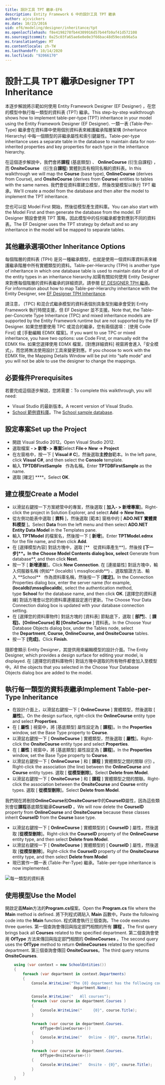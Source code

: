 ```yaml
---
title: 設計工具 TPT 繼承-EF6
description: Entity Framework 6 中的設計工具 TPT 繼承
author: ajcvickers
ms.date: 10/23/2016
uid: ef6/modeling/designer/inheritance/tpt
ms.openlocfilehash: f8e4198278fb44309916d57b44fb9af41d572108
ms.sourcegitcommit: 0a25c03fa65ae6e0e0e3f66bac48d59eceb96a5a
ms.translationtype: MT
ms.contentlocale: zh-TW
ms.lasthandoff: 10/14/2020
ms.locfileid: "92066170"
---
```

# <a name="designer-tpt-inheritance"></a><span data-ttu-id="e6543-103">設計工具 TPT 繼承</span><span class="sxs-lookup"><span data-stu-id="e6543-103">Designer TPT Inheritance</span></span>
<span data-ttu-id="e6543-104">本逐步解說將示範如何使用 Entity Framework Designer (EF Designer) ，在您的模型中執行每一類型的資料表 (TPT) 繼承。</span><span class="sxs-lookup"><span data-stu-id="e6543-104">This step-by-step walkthrough shows how to implement table-per-type (TPT) inheritance in your model using the Entity Framework Designer (EF Designer).</span></span> <span data-ttu-id="e6543-105">一類一表 (Table-Per-Type) 繼承會在資料庫中使用個別資料表來維護繼承階層架構 (Inheritance Hierarchy) 中每一個類型的非繼承屬性和索引鍵屬性。</span><span class="sxs-lookup"><span data-stu-id="e6543-105">Table-per-type inheritance uses a separate table in the database to maintain data for non-inherited properties and key properties for each type in the inheritance hierarchy.</span></span>

<span data-ttu-id="e6543-106">在這個逐步解說中，我們會將**課程** (基底類型) 、 **OnlineCourse** (衍生自課程) ，而 **OnsiteCourse**   (衍生自**課程**) 實體到具有相同名稱的資料表。</span><span class="sxs-lookup"><span data-stu-id="e6543-106">In this walkthrough we will map the **Course** (base type), **OnlineCourse** (derives from Course), and **OnsiteCourse** (derives from **Course**) entities to tables with the same names.</span></span> <span data-ttu-id="e6543-107">我們會從資料庫建立模型，然後改變模型以執行 TPT 繼承。</span><span class="sxs-lookup"><span data-stu-id="e6543-107">We'll create a model from the database and then alter the model to implement the TPT inheritance.</span></span>

<span data-ttu-id="e6543-108">您也可以從 Model First 開始，然後從模型產生資料庫。</span><span class="sxs-lookup"><span data-stu-id="e6543-108">You can also start with the Model First and then generate the database from the model.</span></span> <span data-ttu-id="e6543-109">EF Designer 預設會使用 TPT 策略，因此模型中的任何繼承都會對應到不同的資料表。</span><span class="sxs-lookup"><span data-stu-id="e6543-109">The EF Designer uses the TPT strategy by default and so any inheritance in the model will be mapped to separate tables.</span></span>

## <a name="other-inheritance-options"></a><span data-ttu-id="e6543-110">其他繼承選項</span><span class="sxs-lookup"><span data-stu-id="e6543-110">Other Inheritance Options</span></span>

<span data-ttu-id="e6543-111">每個階層的資料表 (TPH) 是另一種繼承類型，也就是使用一個資料庫資料表來維護繼承階層中所有實體類型的資料。</span><span class="sxs-lookup"><span data-stu-id="e6543-111">Table-per-Hierarchy (TPH) is another type of inheritance in which one database table is used to maintain data for all of the entity types in an inheritance hierarchy.</span></span><span data-ttu-id="e6543-112">如需有關如何使用 Entity Designer 來對應每個階層的資料表繼承的詳細資訊，請參閱 [EF DESIGNER TPH 繼承](xref:ef6/modeling/designer/inheritance/tph)。</span><span class="sxs-lookup"><span data-stu-id="e6543-112">  For information about how to map Table-per-Hierarchy inheritance with the Entity Designer, see [EF Designer TPH Inheritance](xref:ef6/modeling/designer/inheritance/tph).</span></span> 

<span data-ttu-id="e6543-113">請注意， (TPC) 和混合式繼承模型的資料表個別具象型別繼承會受到 Entity Framework 執行時間支援，但 EF Designer 並不支援。</span><span class="sxs-lookup"><span data-stu-id="e6543-113">Note that, the Table-per-Concrete Type Inheritance (TPC) and mixed inheritance models are supported by the Entity Framework runtime but are not supported by the EF Designer.</span></span> <span data-ttu-id="e6543-114">如果您想要使用 TPC 或混合的繼承，您有兩個選項： [使用 Code First] 或 [手動編輯 EDMX 檔案]。</span><span class="sxs-lookup"><span data-stu-id="e6543-114">If you want to use TPC or mixed inheritance, you have two options: use Code First, or manually edit the EDMX file.</span></span> <span data-ttu-id="e6543-115">如果您選擇使用 EDMX 檔案，[對應詳細資料] 視窗將會進入「安全模式」，而您將無法使用設計工具來變更對應。</span><span class="sxs-lookup"><span data-stu-id="e6543-115">If you choose to work with the EDMX file, the Mapping Details Window will be put into “safe mode” and you will not be able to use the designer to change the mappings.</span></span>

## <a name="prerequisites"></a><span data-ttu-id="e6543-116">必要條件</span><span class="sxs-lookup"><span data-stu-id="e6543-116">Prerequisites</span></span>

<span data-ttu-id="e6543-117">若要完成這個逐步解說，您將需要：</span><span class="sxs-lookup"><span data-stu-id="e6543-117">To complete this walkthrough, you will need:</span></span>

- <span data-ttu-id="e6543-118">Visual Studio 的最新版本。</span><span class="sxs-lookup"><span data-stu-id="e6543-118">A recent version of Visual Studio.</span></span>
- <span data-ttu-id="e6543-119">[School 範例資料庫](xref:ef6/resources/school-database)。</span><span class="sxs-lookup"><span data-stu-id="e6543-119">The [School sample database](xref:ef6/resources/school-database).</span></span>

## <a name="set-up-the-project"></a><span data-ttu-id="e6543-120">設定專案</span><span class="sxs-lookup"><span data-stu-id="e6543-120">Set up the Project</span></span>

-   <span data-ttu-id="e6543-121">開啟 Visual Studio 2012。</span><span class="sxs-lookup"><span data-stu-id="e6543-121">Open Visual Studio 2012.</span></span>
-   <span data-ttu-id="e6543-122">選取檔案 **- &gt; 新增- &gt; 專案**</span><span class="sxs-lookup"><span data-stu-id="e6543-122">Select **File-&gt; New -&gt; Project**</span></span>
-   <span data-ttu-id="e6543-123">在左窗格中，按一下 [ **Visual \# C**]，然後選取**主控台**範本。</span><span class="sxs-lookup"><span data-stu-id="e6543-123">In the left pane, click **Visual C\#**, and then select the **Console** template.</span></span>
-   <span data-ttu-id="e6543-124">輸入 **TPTDBFirstSample**   作為名稱。</span><span class="sxs-lookup"><span data-stu-id="e6543-124">Enter **TPTDBFirstSample** as the name.</span></span>
-   <span data-ttu-id="e6543-125">選取 [確定] \*\*\*\*。</span><span class="sxs-lookup"><span data-stu-id="e6543-125">Select **OK**.</span></span>

## <a name="create-a-model"></a><span data-ttu-id="e6543-126">建立模型</span><span class="sxs-lookup"><span data-stu-id="e6543-126">Create a Model</span></span>

-   <span data-ttu-id="e6543-127">以滑鼠右鍵按一下方案總管中的專案，然後選取 [ **加入- &gt; 新增專案**]。</span><span class="sxs-lookup"><span data-stu-id="e6543-127">Right-click the project in Solution Explorer, and select **Add -&gt; New Item**.</span></span>
-   <span data-ttu-id="e6543-128">從左側功能表中選取 [ **資料** ]，然後選取 [範本] 窗格中的 [ **ADO.NET 實體資料模型** ]。</span><span class="sxs-lookup"><span data-stu-id="e6543-128">Select **Data** from the left menu and then select **ADO.NET Entity Data Model** in the Templates pane.</span></span>
-   <span data-ttu-id="e6543-129">輸入 **TPTModel** 的檔案名，然後按一下 [ **新增**]。</span><span class="sxs-lookup"><span data-stu-id="e6543-129">Enter **TPTModel.edmx** for the file name, and then click **Add**.</span></span>
-   <span data-ttu-id="e6543-130">在 [選擇模型內容] 對話方塊中，選取 [\*\*   從資料庫產生**]，然後按 **[下一步]\*\*。</span><span class="sxs-lookup"><span data-stu-id="e6543-130">In the Choose Model Contents dialog box, select** Generate from database**, and then click **Next**.</span></span>
-   <span data-ttu-id="e6543-131">按一下 [ **新增連接**]。</span><span class="sxs-lookup"><span data-stu-id="e6543-131">Click **New Connection**.</span></span>
    <span data-ttu-id="e6543-132">在 [連接屬性] 對話方塊中，輸入伺服器名稱 (例如\*\* (localdb) \\ mssqllocaldb**) 、選取驗證方法、輸入 **School\*\*   作為資料庫名稱，然後按一下 **[確定]**。</span><span class="sxs-lookup"><span data-stu-id="e6543-132">In the Connection Properties dialog box, enter the server name (for example, **(localdb)\\mssqllocaldb**), select the authentication method, type **School** for the database name, and then click **OK**.</span></span>
    <span data-ttu-id="e6543-133">[選擇您的資料連線] 對話方塊會以您的資料庫連接設定進行更新。</span><span class="sxs-lookup"><span data-stu-id="e6543-133">The Choose Your Data Connection dialog box is updated with your database connection setting.</span></span>
-   <span data-ttu-id="e6543-134">在 [選擇您的資料庫物件] 對話方塊的 [資料表] 節點底下，選取 [ **部門**]、[ **課程]、[OnlineCourse] 和 [OnsiteCourse** ] 資料表。</span><span class="sxs-lookup"><span data-stu-id="e6543-134">In the Choose Your Database Objects dialog box, under the Tables node, select the **Department**, **Course, OnlineCourse, and OnsiteCourse** tables.</span></span>
-   <span data-ttu-id="e6543-135">按一下 **[完成]**。</span><span class="sxs-lookup"><span data-stu-id="e6543-135">Click **Finish**.</span></span>

<span data-ttu-id="e6543-136">隨即會顯示 Entity Designer，其提供用來編輯模型的設計介面。</span><span class="sxs-lookup"><span data-stu-id="e6543-136">The Entity Designer, which provides a design surface for editing your model, is displayed.</span></span> <span data-ttu-id="e6543-137">在 [選擇您的資料庫物件] 對話方塊中選取的所有物件都會加入至模型中。</span><span class="sxs-lookup"><span data-stu-id="e6543-137">All the objects that you selected in the Choose Your Database Objects dialog box are added to the model.</span></span>

## <a name="implement-table-per-type-inheritance"></a><span data-ttu-id="e6543-138">執行每一類型的資料表繼承</span><span class="sxs-lookup"><span data-stu-id="e6543-138">Implement Table-per-Type Inheritance</span></span>

-   <span data-ttu-id="e6543-139">在設計介面上，以滑鼠右鍵按一下 [ **OnlineCourse** ] 實體類型，然後選取 [ **屬性**]。</span><span class="sxs-lookup"><span data-stu-id="e6543-139">On the design surface, right-click the **OnlineCourse** entity type and select **Properties**.</span></span>
-   <span data-ttu-id="e6543-140">在 [ **屬性** ] 視窗中，將 [基底類型] 屬性設定為 [ **課程**]。</span><span class="sxs-lookup"><span data-stu-id="e6543-140">In the **Properties** window, set the Base Type property to **Course**.</span></span>
-   <span data-ttu-id="e6543-141">以滑鼠右鍵按一下 [ **OnsiteCourse** ] 實體類型，然後選取 [ **屬性**]。</span><span class="sxs-lookup"><span data-stu-id="e6543-141">Right-click the **OnsiteCourse** entity type and select **Properties**.</span></span>
-   <span data-ttu-id="e6543-142">在 [ **屬性** ] 視窗中，將 [基底類型] 屬性設定為 [ **課程**]。</span><span class="sxs-lookup"><span data-stu-id="e6543-142">In the **Properties** window, set the Base Type property to **Course**.</span></span>
-   <span data-ttu-id="e6543-143">以滑鼠右鍵按一下 [ **OnlineCourse** ] 和 [ **課程** ] 實體類型之間的關聯 (行) 。</span><span class="sxs-lookup"><span data-stu-id="e6543-143">Right-click the association (the line) between the **OnlineCourse** and **Course** entity types.</span></span>
    <span data-ttu-id="e6543-144">選取 [ **從模型刪除**]。</span><span class="sxs-lookup"><span data-stu-id="e6543-144">Select **Delete from Model**.</span></span>
-   <span data-ttu-id="e6543-145">以滑鼠右鍵按一下 [ **OnsiteCourse** ] 和 [ **課程** ] 實體類型之間的關聯。</span><span class="sxs-lookup"><span data-stu-id="e6543-145">Right-click the association between the **OnsiteCourse** and **Course** entity types.</span></span>
    <span data-ttu-id="e6543-146">選取 [ **從模型刪除**]。</span><span class="sxs-lookup"><span data-stu-id="e6543-146">Select **Delete from Model**.</span></span>

<span data-ttu-id="e6543-147">我們現在將刪除**OnlineCourse**和**OnsiteCourse**中的**CourseID**屬性，因為這些類別會從**課程**基底類型繼承**CourseID** 。</span><span class="sxs-lookup"><span data-stu-id="e6543-147">We will now delete the **CourseID** property from **OnlineCourse** and **OnsiteCourse** because these classes inherit **CourseID** from the **Course** base type.</span></span>

-   <span data-ttu-id="e6543-148">以滑鼠右鍵按一下 [ **OnlineCourse** ] 實體類型的 [ **CourseID** ] 屬性，然後選取 [**從模型刪除**]。</span><span class="sxs-lookup"><span data-stu-id="e6543-148">Right-click the **CourseID** property of the **OnlineCourse** entity type, and then select **Delete from Model**.</span></span>
-   <span data-ttu-id="e6543-149">以滑鼠右鍵按一下 [ **OnsiteCourse** ] 實體類型的 [ **CourseID** ] 屬性，然後選取 [**從模型刪除**]。</span><span class="sxs-lookup"><span data-stu-id="e6543-149">Right-click the **CourseID** property of the **OnsiteCourse** entity type, and then select **Delete from Model**</span></span>
-   <span data-ttu-id="e6543-150">現已實作一類一表 (Table-Per-Type) 繼承。</span><span class="sxs-lookup"><span data-stu-id="e6543-150">Table-per-type inheritance is now implemented.</span></span>

![每一類型的資料表](~/ef6/media/tpt.png)

## <a name="use-the-model"></a><span data-ttu-id="e6543-152">使用模型</span><span class="sxs-lookup"><span data-stu-id="e6543-152">Use the Model</span></span>

<span data-ttu-id="e6543-153">開啟定義**Main**方法的**Program.cs**檔案。</span><span class="sxs-lookup"><span data-stu-id="e6543-153">Open the **Program.cs** file where the **Main** method is defined.</span></span> <span data-ttu-id="e6543-154">將下列程式碼貼入 **Main** 函數中。</span><span class="sxs-lookup"><span data-stu-id="e6543-154">Paste the following code into the **Main** function.</span></span> <span data-ttu-id="e6543-155">程式碼會執行三個查詢。</span><span class="sxs-lookup"><span data-stu-id="e6543-155">The code executes three queries.</span></span> <span data-ttu-id="e6543-156">第一個查詢會傳回與指定部門相關的所有 **課程** 。</span><span class="sxs-lookup"><span data-stu-id="e6543-156">The first query brings back all **Courses** related to the specified department.</span></span> <span data-ttu-id="e6543-157">第二個查詢會使用 **OfType** 方法來傳回與指定部門相關的 **OnlineCourses** 。</span><span class="sxs-lookup"><span data-stu-id="e6543-157">The second query uses the **OfType** method to return **OnlineCourses** related to the specified department.</span></span> <span data-ttu-id="e6543-158">第三個查詢會傳回 **OnsiteCourses**。</span><span class="sxs-lookup"><span data-stu-id="e6543-158">The third query returns **OnsiteCourses**.</span></span>

``` csharp
    using (var context = new SchoolEntities())
    {
        foreach (var department in context.Departments)
        {
            Console.WriteLine("The {0} department has the following courses:",
                               department.Name);

            Console.WriteLine("   All courses");
            foreach (var course in department.Courses )
            {
                Console.WriteLine("     {0}", course.Title);
            }

            foreach (var course in department.Courses.
                OfType<OnlineCourse>())
            {
                Console.WriteLine("   Online - {0}", course.Title);
            }

            foreach (var course in department.Courses.
                OfType<OnsiteCourse>())
            {
                Console.WriteLine("   Onsite - {0}", course.Title);
            }
        }
    }
```
